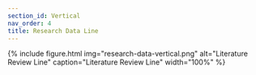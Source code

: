 ```yaml
---
section_id: Vertical
nav_order: 4
title: Research Data Line
---
```


{% include figure.html img="research-data-vertical.png" alt="Literature Review Line" caption="Literature Review Line" width="100%" %}